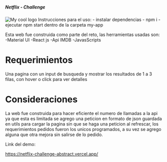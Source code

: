 ##### Netflix - Challenge 
<img src="https://res.cloudinary.com/lavino29/image/upload/f_auto,q_auto:eco/v1653673159/KOD/sddsds_s3gwub.png" alt="My cool logo"/>
Instrucciones para el uso:
- instalar dependencias - npm i
- ejecutar npm start dentro de la carpeta my-app

Esta web fue construida como parte del reto, las herramientas usadas son:
-Material UI
-React js 
-Api IMDB
-JavasScripts

# Requerimientos
Una pagina con un input de busqueda y mostrar los resultados de 1 a 3 filas, con hover o click para ver detalles 

# Consideraciones 
La web fue construida para hacer eficiente el numero de llamadas a la api ya que esta es limitada
se agrego una peticion en formato de json guardada en utils para cargar la pagina sin que se haga una peticion al refrescar, los requerimientos pedidos fueron los unicos programados, a su vez se agrego alguna que otra mejora sin salirse de lo pedido.

Link del demo: 

https://netflix-challenge-abstract.vercel.app/


